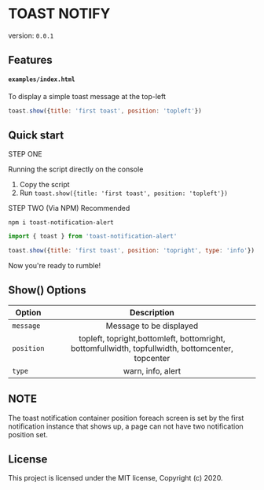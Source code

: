 # TOAST NOTIFY

version: `0.0.1`

## Features


#### `examples/index.html`

To display a simple toast message at the top-left

```js 
toast.show({title: 'first toast', position: 'topleft'}) 
```


## Quick start


STEP ONE 

Running the script directly on the console
1.  Copy the script
2.  Run `toast.show({title: 'first toast', position: 'topleft'})`

STEP TWO (Via NPM) Recommended

 `npm i toast-notification-alert`
 
```js
import { toast } from 'toast-notification-alert'

toast.show({title: 'first toast', position: 'topright', type: 'info'})
```

Now you're ready to rumble!

## Show() Options

|Option|Description|
|-|:-----:|
|`message`|Message to be displayed
|`position`|topleft, topright,bottomleft, bottomright, bottomfullwidth, topfullwidth, bottomcenter, topcenter
|`type`|warn, info, alert


## NOTE

The toast notification container position foreach screen is set by the first notification instance that shows up,
a page can not have two notification position set.


## License

This project is licensed under the MIT license, Copyright (c) 2020.
